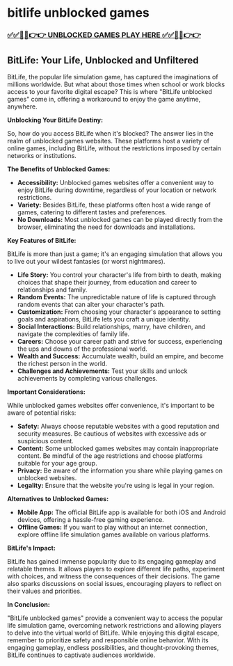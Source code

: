 # bitlife unblocked games

### [✅✅🔴🔴👉👉 UNBLOCKED GAMES PLAY HERE ✅✅🔴🔴👉👉](https://topstoryindia.com)

## BitLife: Your Life, Unblocked and Unfiltered

BitLife, the popular life simulation game, has captured the imaginations of millions worldwide. But what about those times when school or work blocks access to your favorite digital escape?  This is where "BitLife unblocked games" come in, offering a workaround to enjoy the game anytime, anywhere. 

**Unblocking Your BitLife Destiny:**

So, how do you access BitLife when it's blocked?  The answer lies in the realm of unblocked games websites. These platforms host a variety of online games, including BitLife, without the restrictions imposed by certain networks or institutions.  

**The Benefits of Unblocked Games:**

* **Accessibility:** Unblocked games websites offer a convenient way to enjoy BitLife during downtime, regardless of your location or network restrictions.
* **Variety:** Besides BitLife, these platforms often host a wide range of games, catering to different tastes and preferences.
* **No Downloads:** Most unblocked games can be played directly from the browser, eliminating the need for downloads and installations.

**Key Features of BitLife:**

BitLife is more than just a game; it's an engaging simulation that allows you to live out your wildest fantasies (or worst nightmares). 

* **Life Story:** You control your character's life from birth to death, making choices that shape their journey, from education and career to relationships and family.
* **Random Events:** The unpredictable nature of life is captured through random events that can alter your character's path.
* **Customization:**  From choosing your character's appearance to setting goals and aspirations, BitLife lets you craft a unique identity.
* **Social Interactions:** Build relationships, marry, have children, and navigate the complexities of family life. 
* **Careers:** Choose your career path and strive for success, experiencing the ups and downs of the professional world.
* **Wealth and Success:**  Accumulate wealth, build an empire, and become the richest person in the world.
* **Challenges and Achievements:** Test your skills and unlock achievements by completing various challenges.

**Important Considerations:**

While unblocked games websites offer convenience, it's important to be aware of potential risks:

* **Safety:** Always choose reputable websites with a good reputation and security measures. Be cautious of websites with excessive ads or suspicious content.
* **Content:** Some unblocked games websites may contain inappropriate content.  Be mindful of the age restrictions and choose platforms suitable for your age group.
* **Privacy:** Be aware of the information you share while playing games on unblocked websites.  
* **Legality:** Ensure that the website you're using is legal in your region. 

**Alternatives to Unblocked Games:**

* **Mobile App:** The official BitLife app is available for both iOS and Android devices, offering a hassle-free gaming experience.
* **Offline Games:** If you want to play without an internet connection, explore offline life simulation games available on various platforms.

**BitLife's Impact:**

BitLife has gained immense popularity due to its engaging gameplay and relatable themes.  It allows players to explore different life paths, experiment with choices, and witness the consequences of their decisions.  The game also sparks discussions on social issues, encouraging players to reflect on their values and priorities.

**In Conclusion:**

"BitLife unblocked games" provide a convenient way to access the popular life simulation game, overcoming network restrictions and allowing players to delve into the virtual world of BitLife. While enjoying this digital escape, remember to prioritize safety and responsible online behavior.  With its engaging gameplay, endless possibilities, and thought-provoking themes, BitLife continues to captivate audiences worldwide. 
